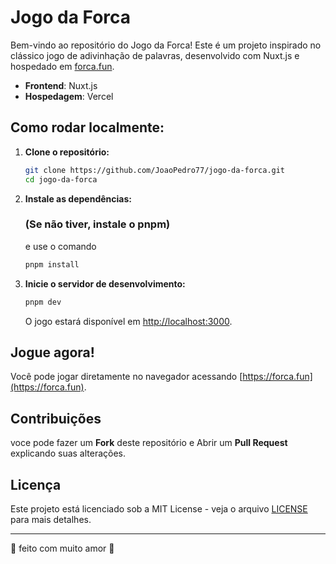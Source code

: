 # Jogo da Forca

Bem-vindo ao repositório do Jogo da Forca! Este é um projeto inspirado no clássico jogo de adivinhação de palavras, desenvolvido com Nuxt.js e hospedado em [forca.fun](https://forca.fun).

- **Frontend**: Nuxt.js
- **Hospedagem**: Vercel

## Como rodar localmente:

1. **Clone o repositório:**

   ```bash
   git clone https://github.com/JoaoPedro77/jogo-da-forca.git
   cd jogo-da-forca
   ```

2. **Instale as dependências:**

   ### (Se não tiver, instale o pnpm)

   e use o comando

   ```bash
   pnpm install
   ```

3. **Inicie o servidor de desenvolvimento:**

   ```bash
   pnpm dev
   ```

   O jogo estará disponível em [http://localhost:3000](http://localhost:3000).

## Jogue agora!

Você pode jogar diretamente no navegador acessando [https://forca.fun](https://forca.fun).

## Contribuições

voce pode fazer um **Fork** deste repositório e
Abrir um **Pull Request** explicando suas alterações.

## Licença

Este projeto está licenciado sob a MIT License - veja o arquivo [LICENSE](LICENSE) para mais detalhes.

---

🛵 feito com muito amor 💖
